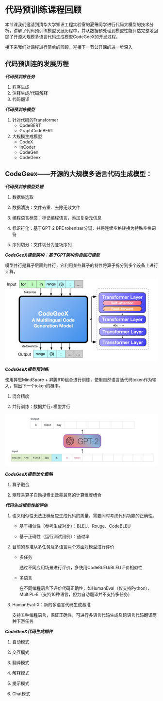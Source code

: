 # 代码预训练课程回顾

本节课我们邀请到清华大学知识工程实验室的夏箫同学进行代码大模型的技术分析，讲解了代码预训练模型发展历程中，并从数据预处理到模型性能评估完整地回顾了开源大规模多语言代码生成模型CodeGeeX的开发过程。

接下来我们对课程进行简单的回顾，迎接下一节公开课的进一步深入

## 代码预训连的发展历程

***代码预训练任务***

1. 程序生成
2. 注释生成/代码解释
3. 代码翻译

***代码预训练模型***

1. 针对代码的Transformer
    - CodeBERT
    - GraphCodeBERT
2. 大规模生成模型
    - CodeX
    - InCoder
    - CodeGen
    - CodeGeex

## CodeGeex——开源的大规模多语言代码生成模型：

***代码预训练模型处理***

1. 数据集选取

2. 数据清洗：文件去重、去除无效文件

3. 编程语言标签：标记编程语言，添加复杂元信息

4. 标识符化：基于GPT-2 BPE tokenizer分词，并将连续空格转换为特殊空格词符

5. 序列切分：文件切分为登场序列

***CodeGeeX模型架构：基于GPT架构的自回归模型***

模型并行是算子层面的并行，它利用某些算子的特性将算子拆分到多个设备上进行计算。

<div align="center"><img src="./assets/6.codegeex/codegeex_model.png" alt="codegeex"></div>

***CodeGeeX模型预训练***

使用昇思MindSpore + 昇腾910组合进行训练，使用自然语言活代码token作为输入，输出下一个token的概率。

1. 混合精度

2. 并行训练：数据并行+模型并行

<div align="center"><img src="./assets/6.codegeex/autoregressive.png" alt="autoregressive"></div>

***CodeGeeX模型优化策略***

1. 算子融合

2. 矩阵乘算子自动搜索出效率最高的计算维度组合

***代码生成模型性能评估***

1. 语义相似性无法正确反应生成代码的质量，需要同时考虑代码功能的正确性。

    - 基于相似性（参考生成对比）：BLEU、Rouge、CodeBLEU

    - 基于正确性（运行测试用例）：通过率

2. 目前的基准从多任务及多语言两个方面对模型进行评价

    - 多任务
    
        通过不同应用场景进行评价，多使用CodeBLEU/BLEU评价相似性

    - 多语言
    
        在不同编程语言下评价代码正确性，如HumanEval（仅支持Python）、MultiPL-E（支持16种语言，但为自动翻译并不支持多任务）

3. HumanEval-X：新的多语言代码生成基准

    支持五种编程语言，保证正确性，可进行多语言代码生成及跨语言代码翻译两种下游任务


***CodeGeeX代码生成插件***

1. 自动模式

2. 交互模式

3. 翻译模式

4. 解释模式

5. 提示模式

6. Chat模式